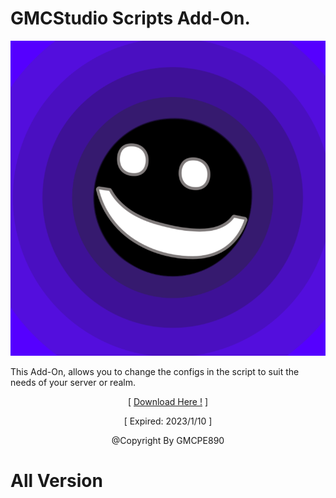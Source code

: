 # GMCStudio Scripts Add-On.

![](pack_icon.png?raw=true)

This Add-On, allows you to change the configs in the
script to suit the needs of your server or realm.
<p align="center">[ <a href="
https://karyawan.co.id/b80sGj96y0Sp
">Download Here !</a> ]</p>
<p align="center">[ Expired: 2023/1/10 ]</p>
<p align="center">@Copyright By GMCPE890</p>

# All Version
